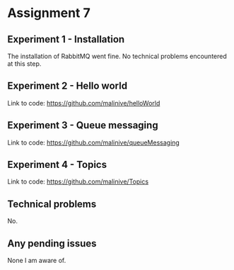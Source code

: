# Assignment 7 

## Experiment 1 - Installation
The installation of RabbitMQ went fine. No technical problems encountered at this step.

## Experiment 2 - Hello world
Link to code: https://github.com/malinive/helloWorld 

## Experiment 3 - Queue messaging
Link to code: https://github.com/malinive/queueMessaging

## Experiment 4 - Topics
Link to code: https://github.com/malinive/Topics

## Technical problems
No.

## Any pending issues 
None I am aware of. 

